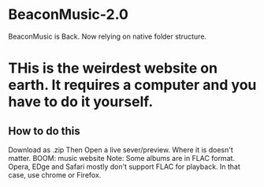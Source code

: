 # BeaconMusic-2.0
BeaconMusic is Back. Now relying on native folder structure.
# THis is the weirdest website on earth. It requires a computer and you have to do it yourself.
## How to do this
Download as .zip
Then Open a live sever/preview. Where it is  doesn't matter.
BOOM: music website
Note: Some albums are in FLAC format. Opera, EDge and Safari mostly don't support FLAC for playback. In that case, use chrome or Firefox.

